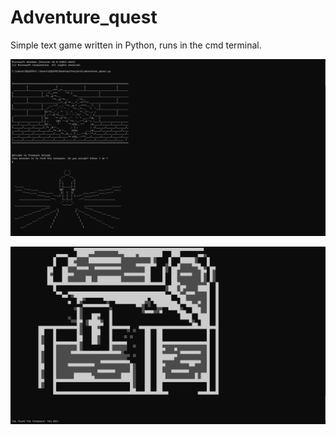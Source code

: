 # Adventure_quest

Simple text game written in Python, runs in the cmd terminal.<br/>

![My Image](img-1.png)

![My Image](img-2.png)

